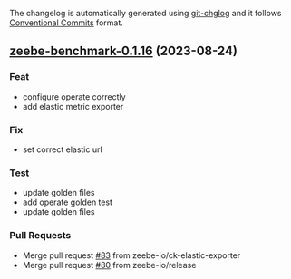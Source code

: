 The changelog is automatically generated using [git-chglog](https://github.com/git-chglog/git-chglog)
and it follows [Conventional Commits](https://www.conventionalcommits.org/en/v1.0.0/) format.


<a name="zeebe-benchmark-0.1.16"></a>
## [zeebe-benchmark-0.1.16](https://github.com/camunda/camunda-platform-helm/compare/zeebe-benchmark-0.1.15...zeebe-benchmark-0.1.16) (2023-08-24)

### Feat

* configure operate correctly
* add elastic metric exporter

### Fix

* set correct elastic url

### Test

* update golden files
* add operate golden test
* update golden files

### Pull Requests

* Merge pull request [#83](https://github.com/camunda/camunda-platform-helm/issues/83) from zeebe-io/ck-elastic-exporter
* Merge pull request [#80](https://github.com/camunda/camunda-platform-helm/issues/80) from zeebe-io/release

